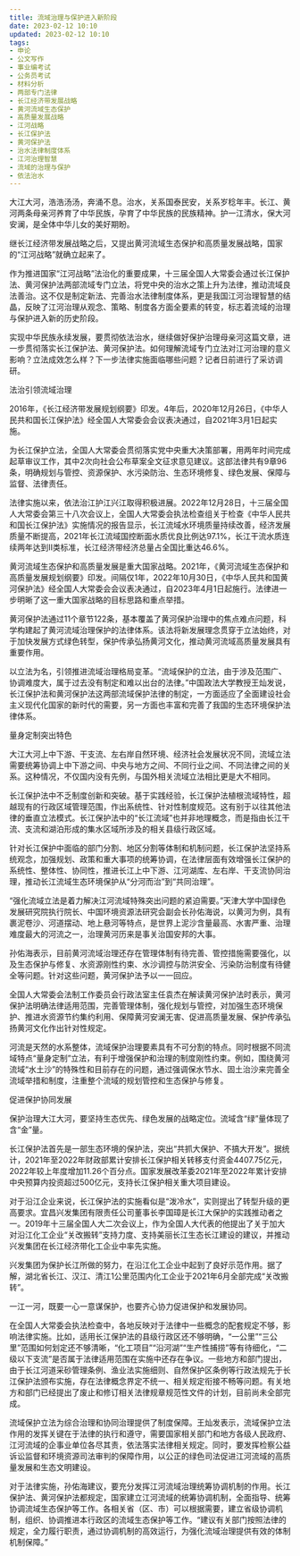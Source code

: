 ```yaml
---
title: 流域治理与保护进入新阶段
date: 2023-02-12 10:10
updated: 2023-02-12 10:10
tags:
- 申论
- 公文写作
- 事业编考试
- 公务员考试
- 材料分析
- 两部专门法律
- 长江经济带发展战略
- 黄河流域生态保护
- 高质量发展战略
- 江河战略
- 长江保护法
- 黄河保护法
- 治水法律制度体系
- 江河治理智慧
- 流域的治理与保护
- 依法治水
---
```

大江大河，浩浩汤汤，奔涌不息。治水，关系国泰民安，关系岁稔年丰。长江、黄河两条母亲河养育了中华民族，孕育了中华民族的民族精神。护一江清水，保大河安澜，是全体中华儿女的美好期盼。

继长江经济带发展战略之后，又提出黄河流域生态保护和高质量发展战略，国家的“江河战略”就确立起来了。

作为推进国家“江河战略”法治化的重要成果，十三届全国人大常委会通过长江保护法、黄河保护法两部流域专门立法，将党中央的治水之策上升为法律，推动流域良法善治。这不仅是制定新法、完善治水法律制度体系，更是我国江河治理智慧的结晶，反映了江河治理从观念、策略、制度各方面全要素的转变，标志着流域的治理与保护进入新的历史阶段。

实现中华民族永续发展，要贯彻依法治水，继续做好保护治理母亲河这篇文章，进一步贯彻落实长江保护法、黄河保护法。如何理解流域专门立法对江河治理的意义影响？立法成效怎么样？下一步法律实施面临哪些问题？记者日前进行了采访调研。
<!-- more -->
法治引领流域治理

2016年，《长江经济带发展规划纲要》印发。4年后，2020年12月26日，《中华人民共和国长江保护法》经全国人大常委会会议表决通过，自2021年3月1日起实施。

为长江保护立法，全国人大常委会贯彻落实党中央重大决策部署，用两年时间完成起草审议工作，其中2次向社会公布草案全文征求意见建议。这部法律共有9章96条，明确规划与管控、资源保护、水污染防治、生态环境修复、绿色发展、保障与监督、法律责任。

法律实施以来，依法治江护江兴江取得积极进展。2022年12月28日，十三届全国人大常委会第三十八次会议上，全国人大常委会执法检查组关于检查《中华人民共和国长江保护法》实施情况的报告显示，长江流域水环境质量持续改善，经济发展质量不断提高，2021年长江流域国控断面水质优良比例达97.1%，长江干流水质连续两年达到Ⅱ类标准，长江经济带经济总量占全国比重达46.6%。

黄河流域生态保护和高质量发展是重大国家战略。2021年，《黄河流域生态保护和高质量发展规划纲要》印发。间隔仅1年，2022年10月30日，《中华人民共和国黄河保护法》经全国人大常委会会议表决通过，自2023年4月1日起施行。法律进一步明晰了这一重大国家战略的目标思路和重点举措。

黄河保护法通过11个章节122条，基本覆盖了黄河保护治理中的焦点难点问题，科学构建起了黄河流域治理保护的法律体系。该法将新发展理念贯穿于立法始终，对于加快发展方式绿色转型，保护传承弘扬黄河文化，推动黄河流域高质量发展具有重要作用。

以立法为名，引领推进流域治理格局变革。“流域保护的立法，由于涉及范围广、协调难度大，属于过去没有制定和难以出台的法律。”中国政法大学教授王灿发说，长江保护法和黄河保护法这两部流域保护法律的制定，一方面适应了全面建设社会主义现代化国家的新时代的需要，另一方面也丰富和完善了我国的生态环境保护法律体系。

量身定制突出特色

大江大河上中下游、干支流、左右岸自然环境、经济社会发展状况不同，流域立法需要统筹协调上中下游之间、中央与地方之间、不同行业之间、不同法律之间的关系。这种情况，不仅国内没有先例，与国外相关流域立法相比更是大不相同。

长江保护法中不乏制度创新和突破。基于实践经验，长江保护法植根流域特性，超越现有的行政区域管理范围，作出系统性、针对性制度规范。这有别于以往其他法律的垂直立法模式。长江保护法中的“长江流域”也并非地理概念，而是指由长江干流、支流和湖泊形成的集水区域所涉及的相关县级行政区域。

针对长江保护中面临的部门分割、地区分割等体制和机制问题，长江保护法坚持系统观念，加强规划、政策和重大事项的统筹协调，在法律层面有效增强长江保护的系统性、整体性、协同性，推进长江上中下游、江河湖库、左右岸、干支流协同治理，推动长江流域生态环境保护从“分河而治”到“共同治理”。

“强化流域立法是着力解决江河流域特殊突出问题的紧迫需要。”天津大学中国绿色发展研究院执行院长、中国环境资源法研究会副会长孙佑海说，以黄河为例，具有裹泥卷沙、河道摆动、地上悬河等特点，是世界上泥沙含量最高、水害严重、治理难度最大的河流之一，治理黄河历来是事关治国安邦的大事。

孙佑海表示，目前黄河流域治理还存在管理体制有待完善、管控措施需要强化，以及生态保护与修复、水资源刚性约束、水沙调控与防洪安全、污染防治制度有待健全等问题。针对这些问题，黄河保护法予以一一回应。

全国人大常委会法制工作委员会行政法室主任袁杰在解读黄河保护法时表示，黄河保护法明确法律适用范围，完善管理体制，强化规划与管控，对加强生态环境保护、推进水资源节约集约利用、保障黄河安澜无害、促进高质量发展、保护传承弘扬黄河文化作出针对性规定。

河流是天然的水系整体，流域保护治理要素具有不可分割的特点。同时根据不同流域特点“量身定制”立法，有利于增强保护和治理的制度刚性约束。例如，围绕黄河流域“水土沙”的特殊性和目前存在的问题，通过强调保水节水、固土治沙来完善全流域举措和制度，注重整个流域的规划管控和生态保护与修复。

促进保护协同发展

保护治理大江大河，要坚持生态优先、绿色发展的战略定位。流域含“绿”量体现了含“金”量。

长江保护法首先是一部生态环境的保护法，突出“共抓大保护、不搞大开发”。据统计，2021年至2022年财政部累计安排长江保护相关转移支付资金4407.75亿元，2022年较上年度增加11.26个百分点。国家发展改革委2021年至2022年累计安排中央预算内投资超过500亿元，支持长江保护相关重大项目建设。

对于沿江企业来说，长江保护法的实施看似是“泼冷水”，实则提出了转型升级的更高要求。宜昌兴发集团有限责任公司董事长李国璋是长江大保护的实践推动者之一。2019年十三届全国人大二次会议上，作为全国人大代表的他提出了关于加大对沿江化工企业“关改搬转”支持力度、支持美丽长江生态长江建设的建议，并推动兴发集团在长江经济带化工企业中率先实施。

兴发集团为保护长江所做的努力，在沿江化工企业中起到了良好示范作用。据了解，湖北省长江、汉江、清江1公里范围内化工企业于2021年6月全部完成“关改搬转”。

一江一河，既要一心一意谋保护，也要齐心协力促进保护和发展协同。

在全国人大常委会执法检查中，各地反映对于法律中一些概念的配套规定不够，影响法律实施。比如，适用长江保护法的县级行政区还不够明确，“一公里”“三公里”范围如何划定还不够清晰，“化工项目”“沿河湖”“生产性捕捞”等有待细化，“二级以下支流”是否属于法律适用范围在实施中还存在争议。一些地方和部门提出，由于长江河道采砂管理条例、渔业法实施细则、自然保护区条例等行政法规先于长江保护法颁布实施，存在法律概念界定不统一、相关规定衔接不畅等问题。有关地方和部门已经提出了废止和修订相关法律规章规范性文件的计划，目前尚未全部完成。

流域保护立法为综合治理和协同治理提供了制度保障。王灿发表示，流域保护立法作用的发挥关键在于法律的执行和遵守，需要国家相关部门和地方各级人民政府、江河流域的企事业单位各尽其责，依法落实法律相关规定。同时，要发挥检察公益诉讼监督和环境资源司法审判的保障作用，以公正的绿色司法促进江河流域的高质量发展和生态文明建设。

对于法律实施，孙佑海建议，要充分发挥江河流域治理统筹协调机制的作用。长江保护法、黄河保护法都规定，国家建立江河流域的统筹协调机制，全面指导、统筹协调流域生态保护等工作。各相关省（区、市）可以根据需要，建立省级协调机制，组织、协调推进本行政区的流域生态保护等工作。“建议有关部门按照法律的规定，全力履行职责，通过协调机制的高效运行，为强化流域治理提供有效的体制机制保障。”